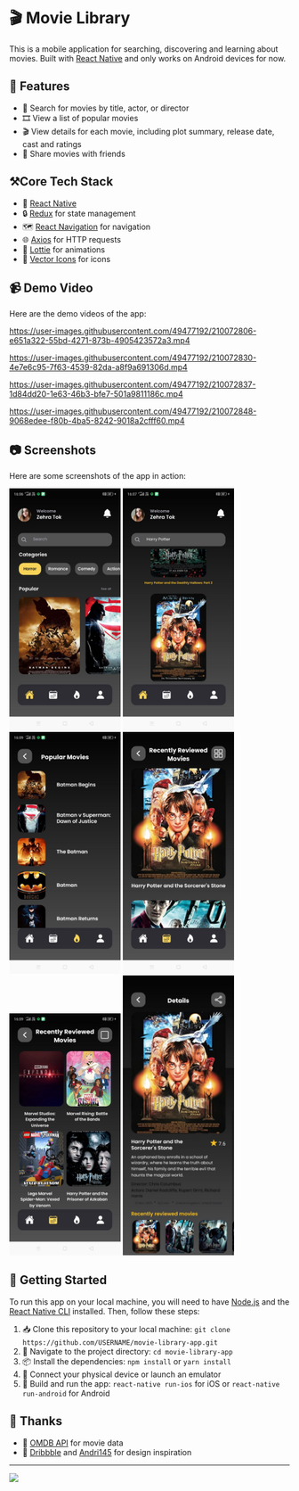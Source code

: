 # 🎬 Movie Library

This is a mobile application for searching, discovering and learning about movies. Built with [React Native](https://reactnative.dev/) and only works on Android devices for now.


## 🎥 Features

- 🔎 Search for movies by title, actor, or director
- 🎞️ View a list of popular movies
- 🎬 View details for each movie, including plot summary, release date, cast and ratings
- 🤝 Share movies with friends


## ⚒️Core Tech Stack
- 📱  [React Native](https://reactnative.dev/)
- 🔒 [Redux](https://redux.js.org/) for state management
- 🗺️ [React Navigation](https://reactnavigation.org/) for navigation
- 🌐 [Axios](https://github.com/axios/axios) for HTTP requests
- 🎥 [Lottie](https://airbnb.io/lottie/) for animations
- 🔖 [Vector Icons](https://github.com/oblador/react-native-vector-icons) for icons


## 📹 Demo Video

Here are the demo videos of the app:



https://user-images.githubusercontent.com/49477192/210072806-e651a322-55bd-4271-873b-4905423572a3.mp4

https://user-images.githubusercontent.com/49477192/210072830-4e7e6c95-7f63-4539-82da-a8f9a691306d.mp4

https://user-images.githubusercontent.com/49477192/210072837-1d84dd20-1e63-46b3-bfe7-501a9811186c.mp4

https://user-images.githubusercontent.com/49477192/210072848-9068edee-f80b-4ba5-8242-9018a2cfff60.mp4




## 📷 Screenshots

Here are some screenshots of the app in action:

<img src="https://github.com/zehratok/movie-library-app/blob/main/Screenshots/ss01.jpg" width="200" /> <img src="https://github.com/zehratok/movie-library-app/blob/main/Screenshots/ss03.jpg" width="200" /> <img src="https://github.com/zehratok/movie-library-app/blob/main/Screenshots/ss02.jpg" width="200" /> <img src="https://github.com/zehratok/movie-library-app/blob/main/Screenshots/ss05.jpg" width="200" /> <img src="https://github.com/zehratok/movie-library-app/blob/main/Screenshots/ss06.jpg" width="200" /> <img src="https://github.com/zehratok/movie-library-app/blob/main/Screenshots/ss04.jpg" width="200" />

## 🚀 Getting Started

To run this app on your local machine, you will need to have [Node.js](https://nodejs.org/) and the [React Native CLI](https://reactnative.dev/docs/getting-started) installed. Then, follow these steps:

1. 📥 Clone this repository to your local machine: `git clone https://github.com/USERNAME/movie-library-app.git`
2. 📂 Navigate to the project directory: `cd movie-library-app`
3. 📦 Install the dependencies: `npm install` or `yarn install`
4. 📱 Connect your physical device or launch an emulator
5. 🚀 Build and run the app: `react-native run-ios` for iOS or `react-native run-android` for Android

## 🙏 Thanks

- 🎥 [OMDB API](https://www.omdbapi.com/) for movie data
- 🎨 [Dribbble](https://dribbble.com/) and [Andri145](https://dribbble.com/andri145) for design inspiration

<hr>
<p>  
  <a href="https://skillicons.dev">
    <img src="https://skillicons.dev/icons?i=react" />
  </a>

</p>
